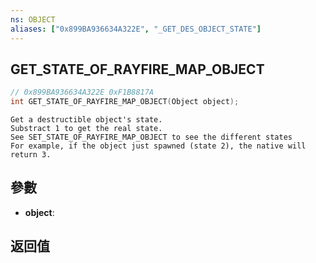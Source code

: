 ```yaml
---
ns: OBJECT
aliases: ["0x899BA936634A322E", "_GET_DES_OBJECT_STATE"]
---
```

## GET_STATE_OF_RAYFIRE_MAP_OBJECT

```c
// 0x899BA936634A322E 0xF1B8817A
int GET_STATE_OF_RAYFIRE_MAP_OBJECT(Object object);
```

```
Get a destructible object's state.  
Substract 1 to get the real state.  
See SET_STATE_OF_RAYFIRE_MAP_OBJECT to see the different states  
For example, if the object just spawned (state 2), the native will return 3.  
```

## 參數
* **object**: 

## 返回值
